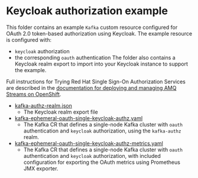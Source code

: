 # Keycloak authorization example

This folder contains an example `Kafka` custom resource configured for OAuth 2.0 token-based authorization using Keycloak. The example resource is configured with:
- `keycloak` authorization
- the corresponding `oauth` authentication
The folder also contains a Keycloak realm export to import into your Keycloak instance to support the example.

Full instructions for Trying Red Hat Single Sign-On Authorization Services are described in the [documentation for deploying and managing AMQ Streams on OpenShift](https://access.redhat.com/documentation/en-us/red_hat_amq_streams/2.4).

- [kafka-authz-realm.json](./kafka-authz-realm.json)
  - The Keycloak realm export file
- [kafka-ephemeral-oauth-single-keycloak-authz.yaml](./kafka-ephemeral-oauth-single-keycloak-authz.yaml)
  - The Kafka CR that defines a single-node Kafka cluster with `oauth` authentication and `keycloak` authorization,
    using the `kafka-authz` realm.
- [kafka-ephemeral-oauth-single-keycloak-authz-metrics.yaml](./kafka-ephemeral-oauth-single-keycloak-authz-metrics.yaml)
  - The Kafka CR that defines a single-node Kafka cluster with `oauth` authentication and `keycloak` authorization,
    with included configuration for exporting the OAuth metrics using Prometheus JMX exporter.
